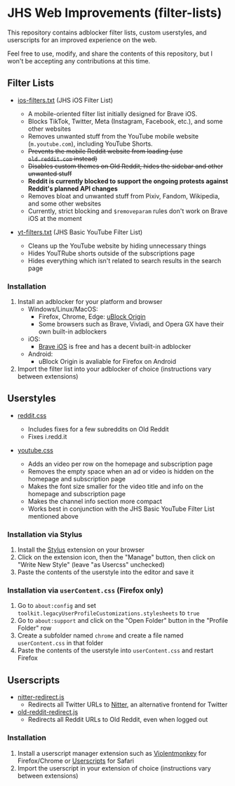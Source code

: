 # JHS Web Improvements (filter-lists)

This repository contains adblocker filter lists, custom userstyles, and userscripts for an improved experience on the web.

Feel free to use, modify, and share the contents of this repository, but I won't be accepting any contributions at this time.

## Filter Lists

- [ios-filters.txt](filters/ios-filters.txt) (JHS iOS Filter List)
  - A mobile-oriented filter list initially designed for Brave iOS.
  - Blocks TikTok, Twitter, Meta (Instagram, Facebook, etc.), and some other websites
  - Removes unwanted stuff from the YouTube mobile website (`m.youtube.com`), including YouTube Shorts.
  - ~~Prevents the mobile Reddit website from loading (use `old.reddit.com` instead)~~
  - ~~Disables custom themes on Old Reddit, hides the sidebar and other unwanted stuff~~
  - **Reddit is currently blocked to support the ongoing protests against Reddit's planned API changes**
  - Removes bloat and unwanted stuff from Pixiv, Fandom, Wikipedia, and some other websites
  - Currently, strict blocking and `$removeparam` rules don't work on Brave iOS at the moment

- [yt-filters.txt](filers/yt-filters.txt) (JHS Basic YouTube Filter List)
  - Cleans up the YouTube website by hiding unnecessary things
  - Hides YouTRube shorts outside of the subscriptions page
  - Hides everything which isn't related to search results in the search page

### Installation

1. Install an adblocker for your platform and browser
    - Windows/Linux/MacOS: 
      - Firefox, Chrome, Edge: [uBlock Origin](https://github.com/gorhill/uBlock)
      - Some browsers such as Brave, Vivladi, and Opera GX have their own built-in adblockers
    - iOS:
      - [Brave iOS](https://brave.com/ios/) is free and has a decent built-in adblocker
    - Android:
      - uBlock Origin is avaliable for Firefox on Android
2. Import the filter list into your adblocker of choice (instructions vary between extensions)

## Userstyles

- [reddit.css](styles/reddit.css)
  - Includes fixes for a few subreddits on Old Reddit
  - Fixes i.redd.it

- [youtube.css](styles/youtube.css)
  - Adds an video per row on the homepage and subscription page
  - Removes the empty space when an ad or video is hidden on the homepage and subscription page
  - Makes the font size smaller for the video title and info on the homepage and subscription page
  - Makes the channel info section more compact
  - Works best in conjunction with the JHS Basic YouTube Filter List mentioned above

### Installation via Stylus
1. Install the [Stylus](https://github.com/openstyles/stylus) extension on your browser
2. Click on the extension icon, then the "Manage" button, then click on "Write New Style" (leave "as Usercss" unchecked)
3. Paste the contents of the userstyle into the editor and save it

### Installation via `userContent.css` (Firefox only)
1. Go to `about:config` and set `toolkit.legacyUserProfileCustomizations.stylesheets` to `true`
2. Go to `about:support` and click on the "Open Folder" button in the "Profile Folder" row
3. Create a subfolder named `chrome` and create a file named `userContent.css` in that folder
4. Paste the contents of the userstyle into `userContent.css` and restart Firefox

## Userscripts
- [nitter-redirect.js](scripts/nitter-redirect.js)
  - Redirects all Twitter URLs to [Nitter](https://github.com/zedeus/nitter), an alternative frontend for Twitter
- [old-reddit-redirect.js](scripts/old-reddit-redirect.js)
  - Redirects all Reddit URLs to Old Reddit, even when logged out

### Installation
1. Install a userscript manager extension such as [Violentmonkey](https://violentmonkey.github.io/) for Firefox/Chrome or [Userscripts](https://github.com/quoid/userscripts) for Safari
2. Import the userscript in your extension of choice (instructions vary between extensions)
